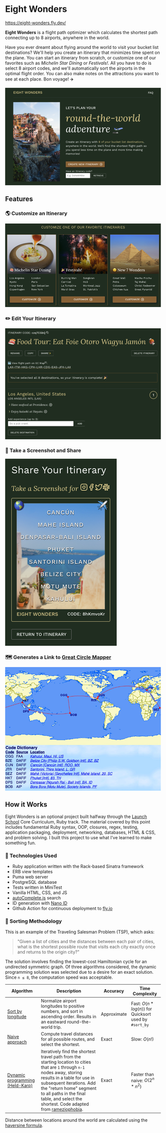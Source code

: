 # Eight Wonders

https://eight-wonders.fly.dev/

**Eight Wonders** is a flight path optimizer which calculates the shortest path connecting up to 8 airports, anywhere in the world.

Have you ever dreamt about flying around the world to visit your bucket list destinations? We'll help you create an itinerary that minimizes time spent on the plane.
You can start an itinerary from scratch, or customize one of our favorites such as *Michelin Star Dining* or *Festivals!*. All you have to do is select 8 airport codes, and we'll automatically sort the airports in the optimal flight order. You can also make notes on the attractions you want to see at each place. Bon voyage! :airplane:

![Eight Wonders Home Page](public/images/eight_wonders_homepage.png)


## Features

### :earth_americas: Customize an Itinerary

![Eight Wonders - Favorite Itineraries](public/images/eight_wonders_favorites.png)

### :pencil2: Edit Your Itinerary

![Eight Wonders - Create Itinerary](public/images/eight_wonders_itinerary.png)

### :iphone: Take a Screenshot and Share

![Eight Wonders - Share](public/images/eight_wonders_sharing.png)

### :world_map: Generates a Link to [Great Circle Mapper](http://www.gcmap.com/)

![Eight Wonders - GC Map](public/images/gcmap_example.jpg)

## How it Works

Eight Wonders is an optional project built halfway through the [Launch School](https://launchschool.com/) Core Curriculum, Ruby track. The material covered by this point includes fundamental Ruby syntax, OOP, closures, regex, testing, application packaging, deployment, networking, databases, HTML & CSS, and problem solving. I built this project to use what I've learned to make something fun.

### :gem: Technologies Used

* Ruby application written with the Rack-based Sinatra framework
* ERB view templates
* Puma web server
* PostgreSQL database
* Tests written in MiniTest
* Vanilla HTML, CSS, and JS
* [autoComplete.js](https://tarekraafat.github.io/autoComplete.js/#/) search
* ID generation with [Nano ID](https://github.com/ai/nanoid)
* Github Action for continuous deployment to [fly.io](https://fly.io/)

### :1234: Sorting Methodology

This is an example of the Traveling Salesman Problem (TSP), which asks:

>"Given a list of cities and the distances between each pair of cities, what is the shortest possible route that visits each city exactly once and returns to the origin city?"

The solution involves finding the lowest-cost Hamiltonian cycle for an undirected symmetric graph. Of three algorithms considered, the dynamic programming solution was selected due to a desire for an exact solution. Since `n ≤ 8`, the computation speed was acceptable.

| Algorithm | Description | Accuracy | Time Complexity |
| --- | --- | --- | --- |
| [Sort by longitude](https://github.com/jasonherngwang/eight-wonders/blob/main/lib/shortest_path_algos.rb#L136) | Normalize airport longitudes to positive numbers, and sort in ascending order. Results in an eastward round-the-world trip. | Approximate | Fast: $O(n*log(n))$ for Quicksort used by `#sort_by` |
| [Naive approach](https://github.com/jasonherngwang/eight-wonders/blob/main/lib/shortest_path_algos.rb#L180) | Compute travel distances for all possible routes, and select the shortest. | Exact | Slow: $O(n!)$ |
| [Dynamic programming (Held-Karp)](https://github.com/jasonherngwang/eight-wonders/blob/main/lib/shortest_path_algos.rb#L260) | Iteratively find the shortest travel path from the starting location to cities that are `1` through `n-1` nodes away, storing results in a table for use in subsequent iterations. Add the "return home" segment to all paths in the final table, and select the shortest. Code adapted from [rameziophobia](https://github.com/rameziophobia/Travelling_Salesman_Optimization/blob/master/dynamic_programming.py). | Exact | Faster than naive: $O(2^n*n^2)$ |

Distance between locations around the world are calculated using the [haversine formula](https://community.esri.com/t5/coordinate-reference-systems-blog/distance-on-a-sphere-the-haversine-formula/ba-p/902128).